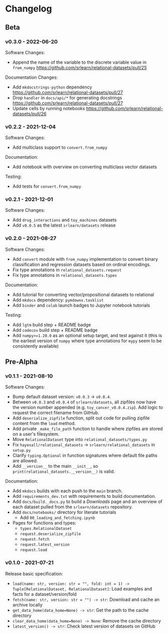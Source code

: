 # Changelog

## Beta

### v0.3.0 - 2022-06-20

Software Changes:

- Append the name of the variable to the discrete variable value in `from_numpy`
  https://github.com/srlearn/relational-datasets/pull/25

Documentation Changes:

- Add `mkdocstrings-python` dependency https://github.com/srlearn/relational-datasets/pull/27
- Drop `handler` in `docs/api/*` for generating docstrings https://github.com/srlearn/relational-datasets/pull/27
- Update cells by running notebooks https://github.com/srlearn/relational-datasets/pull/26

### v0.2.2 - 2021-12-04

Software Changes:

- Add multiclass support to `convert.from_numpy`

Documentation:

- Add notebook with overview on converting multiclass vector datasets

Testing:

- Add tests for `convert.from_numpy`

### v0.2.1 - 2021-12-01

Software Changes:

- Add `drug_interactions` and `toy_machines` datasets
- Add `v0.0.5` as the latest `srlearn/datasets` release

### v0.2.0 - 2021-08-27

Software Changes:

- Add `convert` module with `from_numpy` implementation to convert binary
  classification and regression datasets based on ordinal encodings.
- Fix type annotations in `relational_datasets.request`
- Fix type annotations in `relational_datasets.types`

Documentation:

- Add tutorial for converting vector/propositional datasets to relational
- Add `mkdocs` dependency: `pymdownx.tasklist`
- Add `binder` and `colab` launch badges to Jupyter notebook tutorials

Testing:

- Add `lgtm` build step + README badge
- Add `codecov` build step + README badge
- Add `numpy>=1.20.0` as an optional setup target, and test against it
  (this is the earliest version of `numpy` where type annotations for `mypy`
  seem to be consistently available)

## Pre-Alpha

### v0.1.1 - 2021-08-10

Software Changes:

- Bump default dataset version: `v0.0.3` → `v0.0.4`.
- Between `v0.0.3` and `v0.0.4` of `srlearn/datasets`, all zipfiles now have the version number appended
  (e.g. `toy_cancer_v0.0.4.zip`). Add logic to request the correct filename from GitHub.
- Add `deserialize_zipfile` function, split out code for pulling zipfile content from the `load` method.
- Add private `_make_file_path` function to handle where zipfiles are stored on a user's filesystem.
- Move `RelationalDataset` type into `relational_datasets/types.py`
- Fix `hayesall/relational_datasets` → `srlearn/relational_datasets` in `setup.py`
- Clarify `typing.Optional` in function signatures where default file paths are allowed.
- Add `__version__` to the main `__init__`, so `print(relational_datasets.__version__)` is valid.

Documentation:

- Add `mkdocs` builds with each push to the `main` branch.
- Add `requirements_dev.txt` with requirements to build documentation.
- Add `docs/build._docs.py` to build a *Downloads* page and an overview of each dataset pulled from the `srlearn/datasets` repository.
- Add `docs/notebooks/` directory for literate tutorials
    - Add `00_loading_and_fetching.ipynb`
- Pages for functions and types:
    - `types.RelationalDataset`
    - `request.deserialize_zipfile`
    - `request.fetch`
    - `request.latest_version`
    - `request.load`

### v0.1.0 - 2021-07-21

Release basic specification:

- `load(name: str, version: str = "", fold: int = 1) -> Tuple[RelationalDataset, RelationalDataset]`: Load examples and facts for a dataset/version/fold
- `fetch(name: str, version: str = "") -> str`: Download and cache an archive locally
- `get_data_home(data_home=None) -> str`: Get the path to the cache directory
- `clear_data_home(data_home=None) -> None`: Remove the cache directory
- `latest_version() -> str`: Check latest version of datasets on GitHub
